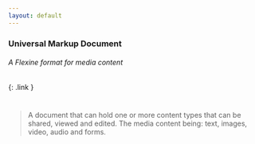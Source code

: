 ```yaml
---
layout: default
---
```

### Universal Markup Document
###### A Flexine format for media content
{: .link }
# 
> A document that can hold one or more content types that can be shared, viewed and edited. The media content being: text, images, video, audio and forms.

